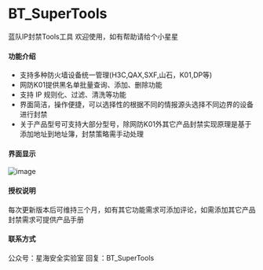 # BT_SuperTools
蓝队IP封禁Tools工具
欢迎使用，如有帮助请给个小星星

#### 功能介绍

* 支持多种防火墙设备统一管理(H3C,QAX,SXF,山石，K01,DP等)
* 网防K01提供黑名单批量查询、添加、删除功能
* 支持 IP 规则化、过滤、清洗等功能
* 界面简洁，操作便捷，可以选择性的根据不同的情报源头选择不同边界的设备进行封禁
* 关于产品型号可支持大部分型号，除网防K01外其它产品封禁实现原理是基于添加地址到地址簿，封禁策略需手动处理

#### 界面显示
![image](https://github.com/user-attachments/assets/8c91fddf-dd9e-45de-b464-870fb4664609)

#### 授权说明

每次更新版本后可维持三个月，如有其它功能需求可添加评论，如需添加其它产品封禁需求可提供产品手册

#### 联系方式

公众号：星海安全实验室
回复：BT_SuperTools
